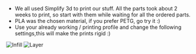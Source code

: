 * We all used Simplify 3d to print our stuff. All the parts took about 2 weeks to print, so start with them while waiting for all the ordered parts.
* PLA was the chosen material, if you prefer PETG, go try it :)
* Use your already working / printing profile and change the following settings,this will make the prints rigid :)

![Infill](https://github.com/SimFeedback/SimFeedback-AC-Servo/blob/master/Docs/S3D_Infill.jpg)
![Layer](https://github.com/SimFeedback/SimFeedback-AC-Servo/blob/master/Docs/S3D_Layer.jpg)